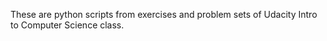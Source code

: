 These are python scripts from exercises and problem sets of Udacity Intro to 
Computer Science class.  
